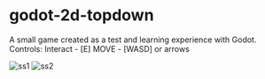 # godot-2d-topdown
A small game created as a test and learning experience with Godot.
Controls:
Interact - [E]
MOVE - [WASD] or arrows

![ss1](https://github.com/PartyMar/godot-2d-topdown/assets/60110864/6df79799-52cc-4fed-a8e0-86a628c8606f)
![ss2](https://github.com/PartyMar/godot-2d-topdown/assets/60110864/823844eb-aa1e-43ae-845f-294e1abf2e2e)
